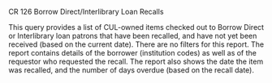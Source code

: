 CR 126
Borrow Direct/Interlibrary Loan Recalls 

This query provides a list of CUL-owned items checked out to Borrow Direct or Interlibrary loan patrons that have been recalled, and have not yet been received (based on the current date). There are no filters for this report. The report contains details of the borrower (institution codes) as well as of the requestor who requested the recall. The report also shows the date the item was recalled, and the number of days overdue (based on the recall date). 
